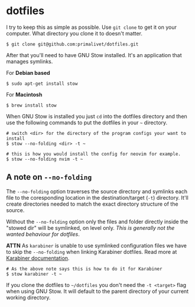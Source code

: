# dotfiles

I try to keep this as simple as possible. Use `git clone` to get it on your
computer. What directory you clone it to doesn't matter.

```
$ git clone git@github.com:primalivet/dotfiles.git
```

After that you'll need to have GNU Stow installed. It's an application that
manages symlinks.

For __Debian based__
```
$ sudo apt-get install stow
```

For __Macintosh__
```
$ brew install stow
```

When GNU Stow is installed you just `cd` into the dotfiles directory and then
use the following commands to put the dotfiles in your `~` directory.

```
# switch <dir> for the directory of the program configs your want to install
$ stow --no-folding <dir> -t ~

# this is how you would install the config for neovim for example.
$ stow --no-folding nvim -t ~
```

## A note on `--no-folding`

The `--no-folding` option traverses the source directory and symlinks each file
to the coresponding location in the destination/target (`-t`) directory. It'll
create directories needed to match the exact directory structure of the source.

Without the `--no-folding` option only the files and folder directly inside
the "stowed dir" will be symlinked, on level only. _This is generally not the
wanted behaviour for dotfiles_.

__ATTN__ As `karabiner` is unable to use symlinked configuration files we have
to skip the `--no-folding` when linking Karabiner dotfiles. Read more at
[Karabiner documentation](https://karabiner-elements.pqrs.org/docs/manual/misc/configuration-file-path/).

```
# As the above note says this is how to do it for Karabiner
$ stow karabiner -t ~
```

If you clone the dotfiles to `~/dotfiles` you don't need the `-t <target>` flag
when using GNU Stow. It will default to the parent directory of your current
working directory.
